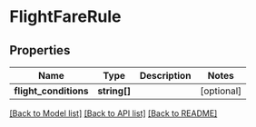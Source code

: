 # FlightFareRule

## Properties
Name | Type | Description | Notes
------------ | ------------- | ------------- | -------------
**flight_conditions** | **string[]** |  | [optional] 

[[Back to Model list]](../../README.md#documentation-for-models) [[Back to API list]](../../README.md#documentation-for-api-endpoints) [[Back to README]](../../README.md)

